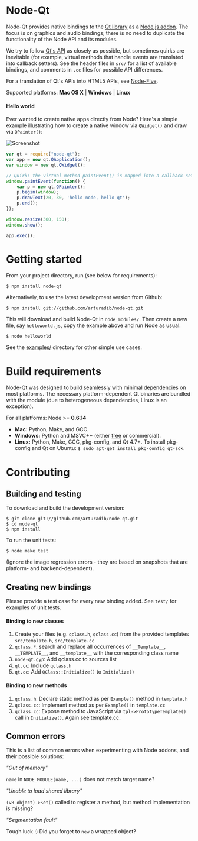 # Node-Qt

Node-Qt provides native bindings to the [Qt library](http://developer.qt.nokia.com/doc/qt-4.8/) as a [Node.js addon](http://nodejs.org/docs/latest/api/addons.html). The focus is on graphics and audio bindings; there is no need to duplicate the functionality of the Node API and its modules.

We try to follow [Qt's API](http://developer.qt.nokia.com/doc/qt-4.8/) as closely as possible, but sometimes quirks are inevitable (for example, virtual methods that handle events are translated into callback setters). See the header files in `src/` for a list of available bindings, and comments in `.cc` files for possible API differences. 

For a translation of Qt's APIs into HTML5 APIs, see [Node-Five](http://github.com/arturadib/node-five).

Supported platforms: **Mac OS X** | **Windows** | **Linux**


#### Hello world

Ever wanted to create native apps directly from Node? Here's a simple example illustrating how to create a native window via `QWidget()` and draw via `QPainter()`:

![Screenshot](https://github.com/arturadib/node-qt/raw/master/examples/helloworld.png)

```javascript
var qt = require("node-qt");
var app = new qt.QApplication();
var window = new qt.QWidget();

// Quirk: the virtual method paintEvent() is mapped into a callback setter
window.paintEvent(function() {
    var p = new qt.QPainter();
    p.begin(window);
    p.drawText(20, 30, 'hello node, hello qt');
    p.end();
});

window.resize(300, 150);
window.show();

app.exec();
```











# Getting started

From your project directory, run (see below for requirements):

```
$ npm install node-qt
```

Alternatively, to use the latest development version from Github:

```
$ npm install git://github.com/arturadib/node-qt.git
```

This will download and build Node-Qt in `node_modules/`. Then create a new file, say `helloworld.js`, copy the example above and run Node as usual:

```
$ node helloworld
```

See the [examples/](https://github.com/arturadib/node-qt/tree/master/examples) directory for other simple use cases.











# Build requirements

Node-Qt was designed to build seamlessly with minimal dependencies on most platforms. The necessary platform-dependent Qt binaries are bundled with the module (due to heterogeneous dependencies, Linux is an exception).

For all platforms: Node >= **0.6.14**

+ **Mac:** Python, Make, and GCC.
+ **Windows:** Python and MSVC++ (either [free](http://www.microsoft.com/visualstudio/en-us/products/2010-editions/visual-cpp-express) or commercial).
+ **Linux:** Python, Make, GCC, pkg-config, and Qt 4.7+. To install pkg-config and Qt on Ubuntu: `$ sudo apt-get install pkg-config qt-sdk`.














# Contributing



## Building and testing

To download and build the development version:

```
$ git clone git://github.com/arturadib/node-qt.git
$ cd node-qt
$ npm install
```

To run the unit tests:

```
$ node make test
```

(Ignore the image regression errors - they are based on snapshots that are platform- and backend-dependent).



## Creating new bindings

Please provide a test case for every new binding added. See `test/` for examples of unit tests.

#### Binding to new classes

1. Create your files (e.g. `qclass.h`, `qclass.cc`) from the provided templates `src/template.h`, `src/template.cc`
2. `qclass.*`: search and replace all occurrences of `__Template__`, `__TEMPLATE__`, and `__template__` with the corresponding class name
3. `node-qt.gyp`: Add qclass.cc to sources list
4. `qt.cc`: Include `qclass.h`
5. `qt.cc`: Add `QClass::Initialize()` to `Initialize()`

#### Binding to new methods

1. `qclass.h`: Declare static method as per `Example()` method in `template.h`
2. `qclass.cc`: Implement method as per `Example()` in `template.cc`
3. `qclass.cc`: Expose method to JavaScript via `tpl->PrototypeTemplate()` call in `Initialize()`. Again see template.cc.


## Common errors

This is a list of common errors when experimenting with Node addons, and their possible solutions:

_"Out of memory"_

`name` in `NODE_MODULE(name, ...)` does not match target name?

_"Unable to load shared library"_

`(v8 object)->Set()` called to register a method, but method implementation 
is missing?

_"Segmentation fault"_

Tough luck :) Did you forget to `new` a wrapped object?
